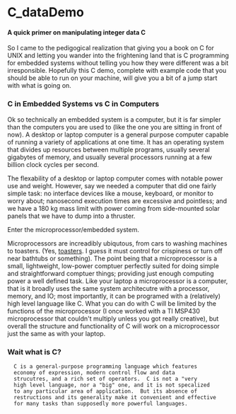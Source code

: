 # C_dataDemo
#### A quick primer on manipulating integer data C

So I came to the pedigogical realization that giving you a book on C for UNIX and letting you wander into the frightening land that is C programming for embedded systems without telling you how they were different was a bit irresponsible.  Hopefully this C demo, complete with example code that you should be able to run on your machine, will give you a bit of a jump start with what is going on.

### C in Embedded Systems vs C in Computers

Ok so technically an embedded system is a computer, but it is far simpler than the computers you are used to (like the one you are sitting in front of now).  A desktop or laptop computer is a general purpose computer capable of running a variety of applications at one time.  It has an operating system that divides up resources between multiple programs, usually several gigabytes of memory, and usually several processors running at a few billion clock cycles per second.

The flexability of a desktop or laptop computer comes with notable power use and weight.  However, say we needed a computer that did one fairly simple task: no interface devices like a mouse, keyboard, or monitor to worry about; nanosecond execution times are excessive and pointless; and we have a 180 kg mass limit with power coming from side-mounted solar panels that we have to dump into a thruster.

Enter the microprocessor/embedded system.

Microprocessors are increadibly ubiqutous, from cars to washing machines to toasters. (Yes, [toasters](http://cache.freescale.com/files/microcontrollers/doc/app_note/AN3414.pdf).  I guess it must control for crispiness or turn off near bathtubs or something).  The point being that a microprocessor is a small, lightweight, low-power comptuer perfectly suited for doing simple and straightforward comptuer things; providing just enough computing power a well defined task.  Like your laptop a microprocessor is a computer, that is it broadly uses the same system architecutre with a processor, memory, and IO; most importantly, it can be programed with a (relatively) high level language like C.  What you can do with C will be limited by the functions of the microprocessor (I once worked with a TI MSP430 microprocessor that couldn't multiply unless you got really creative), but overall the structure and functionality of C will work on a microprocessor just the same as with your laptop.

### Wait what is C?

```
  C is a general-purpose programming language which features 
  economy of expression, modern control flow and data 
  strucutres, and a rich set of operators.  C is not a "very
  high level language, nor a "big" one, and it is not specalized
  to any particular area of application.  But its absence of
  restructions and its generality make it convenient and effective
  for many tasks than supposedly more powerful languages.
```
